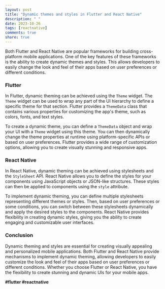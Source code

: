 ```yaml
---
layout: post
title: "Dynamic themes and styles in Flutter and React Native"
description: " "
date: 2023-10-26
tags: [reactnative]
comments: true
share: true
---
```


Both Flutter and React Native are popular frameworks for building cross-platform mobile applications. One of the key features of these frameworks is the ability to create dynamic themes and styles. This allows developers to easily change the look and feel of their apps based on user preferences or different conditions.

### Flutter

In Flutter, dynamic theming can be achieved using the `Theme` widget. The `Theme` widget can be used to wrap any part of the UI hierarchy to define a specific theme for that section. Flutter provides a `ThemeData` class that contains various properties for customizing the app's theme, such as colors, fonts, and text styles.

To create a dynamic theme, you can define a `ThemeData` object and wrap your UI with a `Theme` widget using this theme. You can then dynamically change the theme properties at runtime using platform-specific APIs or based on user preferences. Flutter provides a wide range of customization options, allowing you to create visually stunning and responsive apps.

### React Native

In React Native, dynamic theming can be achieved using stylesheets and the `StyleSheet` API. React Native allows you to define the styles for your components using JavaScript objects or JSON-like structures. These styles can then be applied to components using the `style` attribute.

To implement dynamic theming, you can define multiple stylesheets representing different themes or styles. Then, based on user preferences or some conditions, you can switch between these stylesheets dynamically and apply the desired styles to the components. React Native provides flexibility in creating dynamic styles, giving you the ability to create engaging and customizable user interfaces.

### Conclusion

Dynamic theming and styles are essential for creating visually appealing and personalized mobile applications. Both Flutter and React Native provide mechanisms to implement dynamic theming, allowing developers to easily customize the look and feel of their apps based on user preferences or different conditions. Whether you choose Flutter or React Native, you have the flexibility to create stunning and dynamic UIs for your mobile apps.

**#flutter #reactnative**